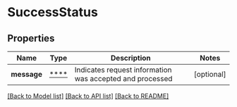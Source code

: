 # SuccessStatus

## Properties
Name | Type | Description | Notes
------------ | ------------- | ------------- | -------------
**message** | [****](.md) | Indicates request information was accepted and processed | [optional] 

[[Back to Model list]](../../README.md#documentation-for-models) [[Back to API list]](../../README.md#documentation-for-api-endpoints) [[Back to README]](../../README.md)

